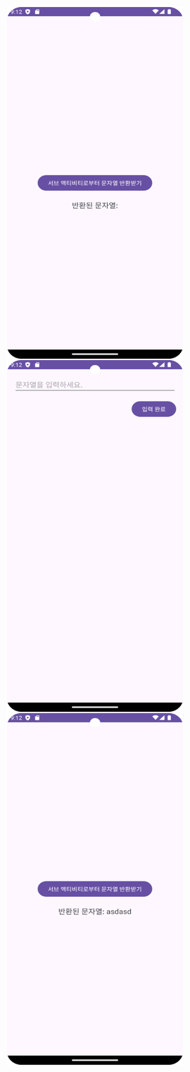 <p align="center">
 <img width="400" height="800" src = "https://github.com/Jinwoooooooo/2024-1-Mobile-App/blob/main/Chapter6/10/Screenshot_20240505_181218.png">
 <img width="400" height="800" src = "https://github.com/Jinwoooooooo/2024-1-Mobile-App/blob/main/Chapter6/10/Screenshot_20240505_181224.png">
 <img width="400" height= 800" src = "https://github.com/Jinwoooooooo/2024-1-Mobile-App/blob/main/Chapter6/10/Screenshot_20240505_181232.png">
</p>
